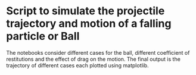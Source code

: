 # Script to simulate the projectile trajectory and motion of a falling particle or Ball

The notebooks consider different cases for the ball, different coefficient of restitutions and the effect of drag on the motion.
The final output is the trajectory of different cases each plotted using matplotlib.
